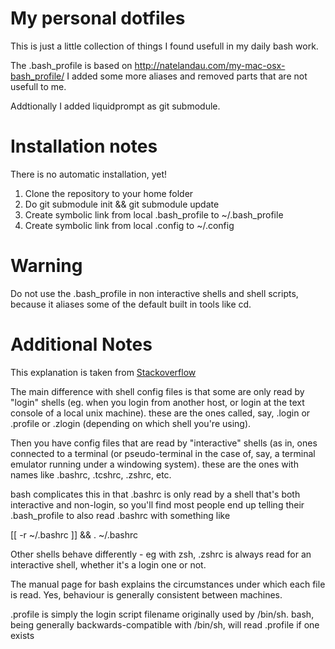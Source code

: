 # My personal dotfiles

This is just a little collection of things I found usefull in my
daily bash work.

The .bash_profile is based on http://natelandau.com/my-mac-osx-bash_profile/
I added some more aliases and removed parts that are not usefull to me.

Addtionally I added liquidprompt as git submodule.

# Installation notes

There is no automatic installation, yet!

1. Clone the repository to your home folder
2. Do git submodule init && git submodule update
2. Create symbolic link from local .bash_profile to ~/.bash_profile
4. Create symbolic link from local .config to ~/.config

# Warning

Do not use the .bash_profile in non interactive shells and shell scripts, because it aliases
some of the default built in tools like cd.

# Additional Notes

This explanation is taken from [Stackoverflow](http://stackoverflow.com/questions/415403/whats-the-difference-between-bashrc-bash-profile-and-environment)

The main difference with shell config files is that some are only read by "login" shells (eg. when you login from another host, or login at the text console of a local unix machine). these are the ones called, say, .login or .profile or .zlogin (depending on which shell you're using).

Then you have config files that are read by "interactive" shells (as in, ones connected to a terminal (or pseudo-terminal in the case of, say, a terminal emulator running under a windowing system). these are the ones with names like .bashrc, .tcshrc, .zshrc, etc.

bash complicates this in that .bashrc is only read by a shell that's both interactive and non-login, so you'll find most people end up telling their .bash_profile to also read .bashrc with something like

[[ -r ~/.bashrc ]] && . ~/.bashrc

Other shells behave differently - eg with zsh, .zshrc is always read for an interactive shell, whether it's a login one or not.

The manual page for bash explains the circumstances under which each file is read. Yes, behaviour is generally consistent between machines.

.profile is simply the login script filename originally used by /bin/sh. bash, being generally backwards-compatible with /bin/sh, will read .profile if one exists
